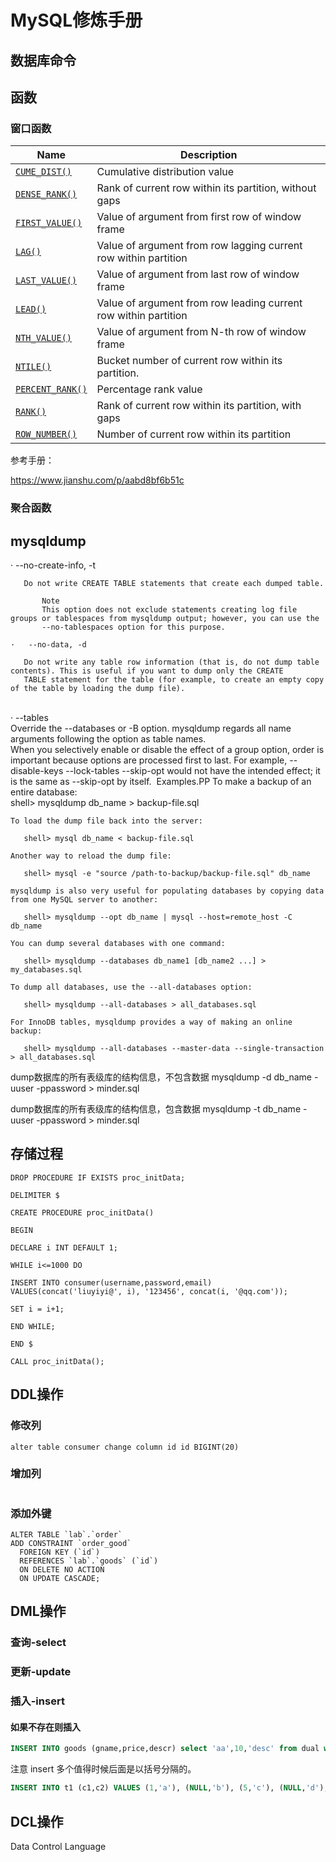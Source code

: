 # MySQL修炼手册

## 数据库命令

## 函数

### 窗口函数



| Name                                                         | Description                                                  |
| ------------------------------------------------------------ | ------------------------------------------------------------ |
| [`CUME_DIST()`](https://dev.mysql.com/doc/refman/8.0/en/window-function-descriptions.html#function_cume-dist) | Cumulative distribution value                                |
| [`DENSE_RANK()`](https://dev.mysql.com/doc/refman/8.0/en/window-function-descriptions.html#function_dense-rank) | Rank of current row within its partition, without gaps       |
| [`FIRST_VALUE()`](https://dev.mysql.com/doc/refman/8.0/en/window-function-descriptions.html#function_first-value) | Value of argument from first row of window frame             |
| [`LAG()`](https://dev.mysql.com/doc/refman/8.0/en/window-function-descriptions.html#function_lag) | Value of argument from row lagging current row within partition |
| [`LAST_VALUE()`](https://dev.mysql.com/doc/refman/8.0/en/window-function-descriptions.html#function_last-value) | Value of argument from last row of window frame              |
| [`LEAD()`](https://dev.mysql.com/doc/refman/8.0/en/window-function-descriptions.html#function_lead) | Value of argument from row leading current row within partition |
| [`NTH_VALUE()`](https://dev.mysql.com/doc/refman/8.0/en/window-function-descriptions.html#function_nth-value) | Value of argument from N-th row of window frame              |
| [`NTILE()`](https://dev.mysql.com/doc/refman/8.0/en/window-function-descriptions.html#function_ntile) | Bucket number of current row within its partition.           |
| [`PERCENT_RANK()`](https://dev.mysql.com/doc/refman/8.0/en/window-function-descriptions.html#function_percent-rank) | Percentage rank value                                        |
| [`RANK()`](https://dev.mysql.com/doc/refman/8.0/en/window-function-descriptions.html#function_rank) | Rank of current row within its partition, with gaps          |
| [`ROW_NUMBER()`](https://dev.mysql.com/doc/refman/8.0/en/window-function-descriptions.html#function_row-number) | Number of current row within its partition                   |



参考手册：

https://www.jianshu.com/p/aabd8bf6b51c

### 聚合函数



## mysqldump

   ·   --no-create-info, -t

       Do not write CREATE TABLE statements that create each dumped table.
    
           Note
           This option does not exclude statements creating log file groups or tablespaces from mysqldump output; however, you can use the
           --no-tablespaces option for this purpose.
       
    ·   --no-data, -d
    
       Do not write any table row information (that is, do not dump table contents). This is useful if you want to dump only the CREATE
       TABLE statement for the table (for example, to create an empty copy of the table by loading the dump file).


​    
​    ·   --tables
​    
​       Override the --databases or -B option.  mysqldump regards all name arguments following the option as table names.
​    
​    When you selectively enable or disable the effect of a group option, order is important because options are processed first to last. For
​    example, --disable-keys --lock-tables --skip-opt would not have the intended effect; it is the same as --skip-opt by itself.
​    Examples.PP To make a backup of an entire database:
​    
       shell> mysqldump db_name > backup-file.sql
    
    To load the dump file back into the server:
    
       shell> mysql db_name < backup-file.sql
    
    Another way to reload the dump file:
    
       shell> mysql -e "source /path-to-backup/backup-file.sql" db_name
    
    mysqldump is also very useful for populating databases by copying data from one MySQL server to another:
    
       shell> mysqldump --opt db_name | mysql --host=remote_host -C db_name
    
    You can dump several databases with one command:
    
       shell> mysqldump --databases db_name1 [db_name2 ...] > my_databases.sql
    
    To dump all databases, use the --all-databases option:
    
       shell> mysqldump --all-databases > all_databases.sql
    
    For InnoDB tables, mysqldump provides a way of making an online backup:
    
       shell> mysqldump --all-databases --master-data --single-transaction > all_databases.sql

dump数据库的所有表级库的结构信息，不包含数据
mysqldump -d db_name -uuser -ppassword > minder.sql

dump数据库的所有表级库的结构信息，包含数据
mysqldump -t db_name -uuser -ppassword > minder.sql

## 存储过程



```
DROP PROCEDURE IF EXISTS proc_initData;

DELIMITER $

CREATE PROCEDURE proc_initData()

BEGIN

DECLARE i INT DEFAULT 1;

WHILE i<=1000 DO

INSERT INTO consumer(username,password,email) VALUES(concat('liuyiyi@', i), '123456', concat(i, '@qq.com'));

SET i = i+1;

END WHILE;

END $

CALL proc_initData();
```



## DDL操作

### 修改列



```
alter table consumer change column id id BIGINT(20)
```



### 增加列

```

```



### 添加外键

```
ALTER TABLE `lab`.`order` 
ADD CONSTRAINT `order_good`
  FOREIGN KEY (`id`)
  REFERENCES `lab`.`goods` (`id`)
  ON DELETE NO ACTION
  ON UPDATE CASCADE;
```

## DML操作

### 查询-select



### 更新-update



###  插入-insert

#### 如果不存在则插入

```sql
INSERT INTO goods (gname,price,descr) select 'aa',10,'desc' from dual where not exists (select * from goods where gname = 'aa')
```

注意 insert 多个值得时候后面是以括号分隔的。

```sql
INSERT INTO t1 (c1,c2) VALUES (1,'a'), (NULL,'b'), (5,'c'), (NULL,'d');
```

## DCL操作

Data Control Language

